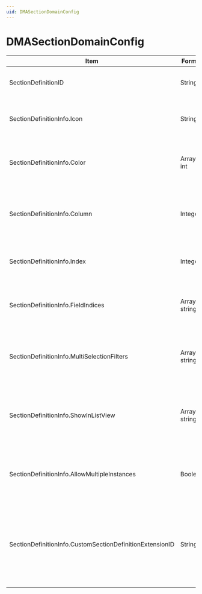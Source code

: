 ```yaml
---
uid: DMASectionDomainConfig
---
```


# DMASectionDomainConfig

| Item | Format | Description |
|--|--|--|
| SectionDefinitionID          | String | The ID of the job section definition. |
| SectionDefinitionInfo.Icon   | String | The name of the icon associated with this section. |
| SectionDefinitionInfo.Color  | Array of int | The background color of the section, in RGB format. |
| SectionDefinitionInfo.Column | Integer | The position of the column containing this section in the Jobs app layout. |
| SectionDefinitionInfo.Index  | Integer | The row containing this section in the Jobs app layout. |
| SectionDefinitionInfo.FieldIndices   | Array of string | Determines the position and order of the fields in the section. |
| SectionDefinitionInfo.MultiSelectionFilters | Array of string | The IDs of the drop-down fields that are configured as filter, if available. |
| SectionDefinitionInfo.ShowInListView | Array of string | Determines whether the section is shown as a column in the list of jobs in the Jobs app. |
| SectionDefinitionInfo.AllowMultipleInstances | Boolean | Indicates whether multiple instances of the job section will be allowed. |
| SectionDefinitionInfo.CustomSectionDefinitionExtensionID | String | The section definition ID of the section definition that is created in case a field is added to the default section. |

